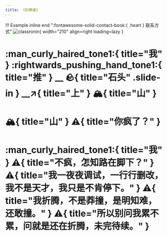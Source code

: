 ```yaml
---
title: 《折腾者》
---
```


!!! Example inline end ":fontawesome-solid-contact-book:{ .heart } 联系方式"
	![classronin](https://origin.picgo.net/2025/08/30/classronin45c36ac6f95aa095.jpg "扫码加微信"){ width="210" align=right loading=lazy } 


# :man_curly_haired_tone1:{ title="我" }	  :rightwards_pushing_hand_tone1:{ title="推" }	__    :rock:{ title="石头" .slide-in }    __:arrow_upper_right:{ title="上" }		:mountain_snow:{ title="山" }

# :mountain_snow:{ title="山" }		:warning:{ title="你疯了？" }

# :man_curly_haired_tone1:{ title="我" }		:warning:{ title="不疯，怎知路在脚下？" }		:warning:{ title="我一夜夜调试，一行行删改，我不是天才，我只是不肯停下。" }			:warning:{ title="我折腾，不是莽撞，是明知难，还敢撞。" }		:warning:{ title="所以别问我累不累，问就是还在折腾，未完待续。" }
